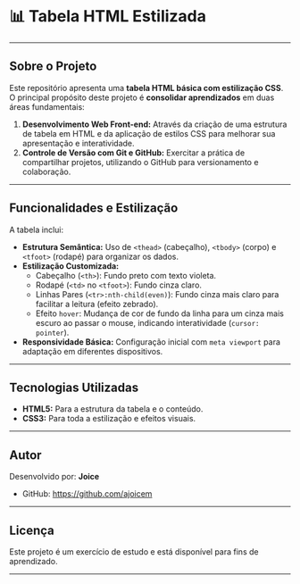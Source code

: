 # 📊 Tabela HTML Estilizada

---

## Sobre o Projeto

Este repositório apresenta uma **tabela HTML básica com estilização CSS**. O principal propósito deste projeto é **consolidar aprendizados** em duas áreas fundamentais:

1.  **Desenvolvimento Web Front-end:** Através da criação de uma estrutura de tabela em HTML e da aplicação de estilos CSS para melhorar sua apresentação e interatividade.
2.  **Controle de Versão com Git e GitHub:** Exercitar a prática de compartilhar projetos, utilizando o GitHub para versionamento e colaboração.

---

## Funcionalidades e Estilização

A tabela inclui:

* **Estrutura Semântica:** Uso de `<thead>` (cabeçalho), `<tbody>` (corpo) e `<tfoot>` (rodapé) para organizar os dados.
* **Estilização Customizada:**
    * Cabeçalho (`<th>`): Fundo preto com texto violeta.
    * Rodapé (`<td>` no `<tfoot>`): Fundo cinza claro.
    * Linhas Pares (`<tr>:nth-child(even)`): Fundo cinza mais claro para facilitar a leitura (efeito zebrado).
    * Efeito `hover`: Mudança de cor de fundo da linha para um cinza mais escuro ao passar o mouse, indicando interatividade (`cursor: pointer`).
* **Responsividade Básica:** Configuração inicial com `meta viewport` para adaptação em diferentes dispositivos.

---

## Tecnologias Utilizadas

* **HTML5:** Para a estrutura da tabela e o conteúdo.
* **CSS3:** Para toda a estilização e efeitos visuais.

---

## Autor

Desenvolvido por: **Joice**
* GitHub: https://github.com/ajoicem
---

## Licença

Este projeto é um exercício de estudo e está disponível para fins de aprendizado.

---
